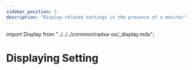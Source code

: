 ```yaml
---
sidebar_position: 3
description: "Display-related settings in the presence of a monitor"
---
```


import Display from "../../../common/radxa-os/\_display.mdx";

# Displaying Setting

<Display />

